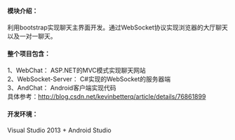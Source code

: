 #### 模块介绍：  
利用bootstrap实现聊天主界面开发。通过WebSocket协议实现浏览器的大厅聊天以及一对一聊天。    

#### 整个项目包含：
1、WebChat： ASP.NET的MVC模式实现聊天网站  
2、WebSocket-Server： C#实现的WebSocket的服务器端  
3、AndChat： Android客户端实现代码  
具体参考：http://blog.csdn.net/kevinbetterq/article/details/76861899  


#### 开发环境：
Visual Studio 2013 + Android Studio

